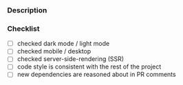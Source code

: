 ### Description

<!-- Describe the changes here, add screenshots if possible -->

<!-- If applicable, please add links to features which demonstrate the issue or enhancement -->

### Checklist

- [ ] checked dark mode / light mode
- [ ] checked mobile / desktop
- [ ] checked server-side-rendering (SSR)
- [ ] code style is consistent with the rest of the project
- [ ] new dependencies are reasoned about in PR comments
